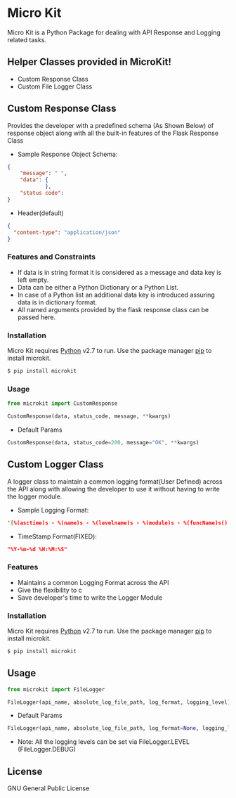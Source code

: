 # Micro Kit

Micro Kit is a Python Package for dealing with API Response and Logging related tasks.


## Helper Classes provided in MicroKit!

  - Custom Response Class
  - Custom File Logger Class

##  Custom Response Class
Provides the developer with a predefined schema (As Shown Below) of response object along with all the built-in features of the Flask Response Class

- Sample Response Object Schema:
```json
{
    "message": " ",
    "data": {
            },
    "status code": 
}
```
  - Header(default)
```json
{
  "content-type": "application/json"
}
```
### Features and Constraints

  - If data is in string format it is considered as a message and data key is left empty.
  - Data can be either a Python Dictionary or a Python List.
  - In case of a Python list an additional data key is introduced assuring data is in dictionary format.
  - All named arguments provided by the flask response class can be passed here.


### Installation

Micro Kit requires [Python](https://python.org/) v2.7 to run.
Use the package manager [pip](https://pip.pypa.io/en/stable/) to install microkit.


```sh
$ pip install microkit
```
### Usage

```python
from microkit import CustomResponse

CustomResponse(data, status_code, message, **kwargs)
```
- Default Params
```python
CustomResponse(data, status_code=200, message="OK", **kwargs)
```

##  Custom Logger Class
A logger class to maintain a common logging format(User Defined) across the API along with allowing the developer to use it without having to write the logger module.

- Sample Logging Format:
```json
'[%(asctime)s - %(name)s - %(levelname)s - %(module)s - %(funcName)s() - %(lineno)d] - %(message)s'
```
- TimeStamp Format(FIXED):
 ```json
 "%Y-%m-%d %H:%M:%S"
```

### Features 

  - Maintains a common Logging Format across the API
  - Give the flexibility to c
  - Save developer's time to write the Logger Module

### Installation

Micro Kit requires [Python](https://python.org/) v2.7 to run.
Use the package manager [pip](https://pip.pypa.io/en/stable/) to install microkit.


```sh
$ pip install microkit
```
## Usage

```python
from microkit import FileLogger

FileLogger(api_name, absolute_log_file_path, log_format, logging_level)
```
- Default Params
```python
FileLogger(api_name, absolute_log_file_path, log_format=None, logging_level=DEBUG)
```
- Note: All the logging levels can be set via FileLogger.LEVEL (FileLogger.DEBUG)

License
----

GNU General Public License